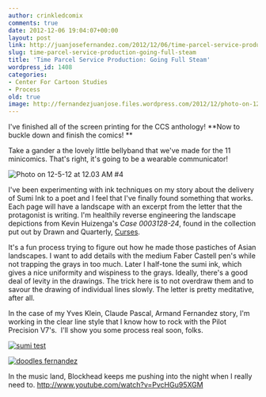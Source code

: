 ```yaml
---
author: crinkledcomix
comments: true
date: 2012-12-06 19:04:07+00:00
layout: post
link: http://juanjosefernandez.com/2012/12/06/time-parcel-service-production-going-full-steam/
slug: time-parcel-service-production-going-full-steam
title: 'Time Parcel Service Production: Going Full Steam'
wordpress_id: 1408
categories:
- Center For Cartoon Studies
- Process
old: true
image: http://fernandezjuanjose.files.wordpress.com/2012/12/photo-on-12-5-12-at-12-03-am-4.jpg
---
```


I've finished all of the screen printing for the CCS anthology! **Now to buckle down and finish the comics! **

Take a gander a the lovely little bellyband that we've made for the 11 minicomics. That's right, it's going to be a wearable communicator!
<!--more-->

![Photo on 12-5-12 at 12.03 AM #4](http://fernandezjuanjose.files.wordpress.com/2012/12/photo-on-12-5-12-at-12-03-am-4.jpg)

I've been experimenting with ink techniques on my story about the delivery of Sumi Ink to a poet and I feel that I've finally found something that works. Each page will have a landscape with an excerpt from the letter that the protagonist is writing. I'm healthily reverse engineering the landscape depictions from Kevin Huizenga's _Case 0003128-24_, found in the collection put out by Drawn and Quarterly, [Curses](http://www.copaceticcomics.com/comics/curses).

It's a fun process trying to figure out how he made those pastiches of Asian landscapes. I want to add details with the medium Faber Castell pen's while not trapping the grays in too much. Later I half-tone the sumi ink, which gives a nice uniformity and wispiness to the grays. Ideally, there's a good deal of levity in the drawings. The trick here is to not overdraw them and to savour the drawing of individual lines slowly. The letter is pretty meditative, after all.

In the case of my Yves Klein, Claude Pascal, Armand Fernandez story, I'm working in the clear line style that I know how to rock with the Pilot Precision V7's.  I'll show you some process real soon, folks.

[![sumi test](http://fernandezjuanjose.files.wordpress.com/2012/12/sumi-test.png)](http://fernandezjuanjose.files.wordpress.com/2012/12/sumi-test.png)

[![doodles fernandez](http://fernandezjuanjose.files.wordpress.com/2012/12/doodles-fernandez.png)](http://fernandezjuanjose.files.wordpress.com/2012/12/doodles-fernandez.png)

In the music land, Blockhead keeps me pushing into the night when I really need to.
http://www.youtube.com/watch?v=PvcHGu95XGM

